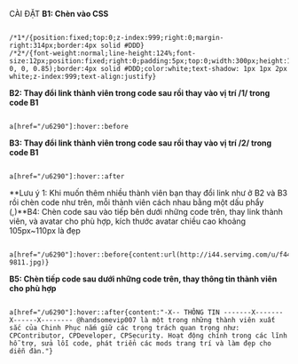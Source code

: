 CÀI ĐẶT
**B1: Chèn vào CSS**

```

/*1*/{position:fixed;top:0;z-index:999;right:0;margin-right:314px;border:4px solid #DDD}
/*2*/{font-weight:normal;line-height:124%;font-size:12px;position:fixed;right:0;padding:5px;top:0;width:300px;height:100px;background:rgba(0, 0, 0, 0.85);border:4px solid #DDD;color:white;text-shadow: 1px 1px 2px white;z-index:999;text-align:justify}
```

**B2: Thay đổi link thành viên trong code sau rồi thay vào vị trí /**1**/ trong code B1**

```

a[href="/u6290"]:hover::before
```

**B3: Thay đổi link thành viên trong code sau rồi thay vào vị trí /**2**/ trong code B1**

```

a[href="/u6290"]:hover::after
```

**Lưu ý 1: Khi muốn thêm nhiều thành viên bạn thay đổi link như ở B2 và B3 rồi chèn code như trên, mỗi thành viên cách nhau bằng một dấu phẩy (,)**B4: Chèn code sau vào tiếp bên dưới những code trên, thay link thành viên, và avatar cho phù hợp, kích thước avatar chiều cao khoảng 105px~110px là đẹp

```

a[href="/u6290"]:hover::before{content:url(http://i44.servimg.com/u/f44/12/24/45/65/13-9811.jpg)}

```
**B5: Chèn tiếp code sau dưới những code trên, thay thông tin thành viên cho phù hợp**

```

a[href="/u6290"]:hover::after{content:"-X-- THÔNG TIN -------X-------X------X-------- @handsomevip007 là một trong những thành viên xuất sắc của Chinh Phục nắm giữ các trọng trách quan trọng như: CPContributor, CPDeveloper, CPSecurity. Hoạt động chính trong các lĩnh hỗ trợ, sửa lỗi code, phát triển các mods trang trí và làm đẹp cho diễn đàn."}
```

